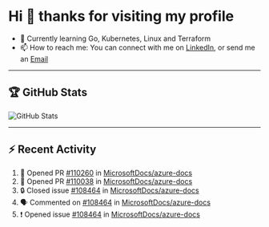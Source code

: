 # Hi 👋 thanks for visiting my profile

- 🌱 Currently learning Go, Kubernetes, Linux and Terraform
- 📫 How to reach me: You can connect with me on [LinkedIn](https://www.linkedin.com/in/thepaulmacca/), or send me an [Email](mailto:pm@thepaulmacca.com)

---

## :trophy: GitHub Stats

![GitHub Stats](https://github-readme-stats.vercel.app/api?username=thepaulmacca&count_private=true&show_icons=true&theme=dark)

---

## :zap: Recent Activity

<!--START_SECTION:activity-->
1. 💪 Opened PR [#110260](https://github.com/MicrosoftDocs/azure-docs/pull/110260) in [MicrosoftDocs/azure-docs](https://github.com/MicrosoftDocs/azure-docs)
2. 💪 Opened PR [#110038](https://github.com/MicrosoftDocs/azure-docs/pull/110038) in [MicrosoftDocs/azure-docs](https://github.com/MicrosoftDocs/azure-docs)
3. 🔒 Closed issue [#108464](https://github.com/MicrosoftDocs/azure-docs/issues/108464) in [MicrosoftDocs/azure-docs](https://github.com/MicrosoftDocs/azure-docs)
4. 🗣 Commented on [#108464](https://github.com/MicrosoftDocs/azure-docs/issues/108464) in [MicrosoftDocs/azure-docs](https://github.com/MicrosoftDocs/azure-docs)
5. ❗ Opened issue [#108464](https://github.com/MicrosoftDocs/azure-docs/issues/108464) in [MicrosoftDocs/azure-docs](https://github.com/MicrosoftDocs/azure-docs)
<!--END_SECTION:activity-->
